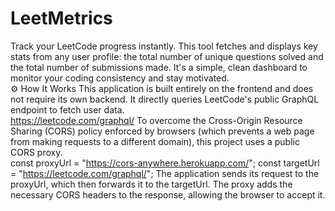 # LeetMetrics
Track your LeetCode progress instantly. This tool fetches and displays key stats from any user profile: the total number of unique questions solved and the total number of submissions made. It's a simple, clean dashboard to monitor your coding consistency and stay motivated.
<br>
⚙️ How It Works
This application is built entirely on the frontend and does not require its own backend. It directly queries LeetCode's public GraphQL endpoint to fetch user data.
<br>
https://leetcode.com/graphql/
To overcome the Cross-Origin Resource Sharing (CORS) policy enforced by browsers (which prevents a web page from making requests to a different domain), this project uses a public CORS proxy.
<br>
const proxyUrl = "https://cors-anywhere.herokuapp.com/";
const targetUrl = "https://leetcode.com/graphql/";
The application sends its request to the proxyUrl, which then forwards it to the targetUrl. The proxy adds the necessary CORS headers to the response, allowing the browser to accept it.

